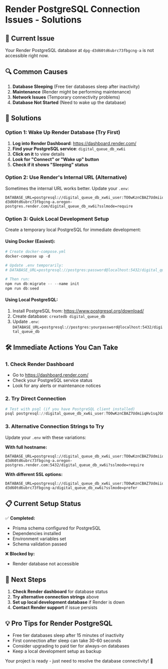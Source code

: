 # Render PostgreSQL Connection Issues - Solutions

## 🚨 Current Issue
Your Render PostgreSQL database at `dpg-d3d60td6ubrc73fbgcng-a` is not accessible right now.

## 🔍 Common Causes
1. **Database Sleeping** (Free tier databases sleep after inactivity)
2. **Maintenance** (Render might be performing maintenance)
3. **Network Issues** (Temporary connectivity problems)
4. **Database Not Started** (Need to wake up the database)

## 🚀 Solutions

### Option 1: Wake Up Render Database (Try First)
1. **Log into Render Dashboard**: https://dashboard.render.com/
2. **Find your PostgreSQL service**: `digital_queue_db_xw6i`
3. **Click on it** to view details
4. **Look for "Connect" or "Wake up" button**
5. **Check if it shows "Sleeping" status**

### Option 2: Use Render's Internal URL (Alternative)
Sometimes the internal URL works better. Update your `.env`:
```env
DATABASE_URL=postgresql://digital_queue_db_xw6i_user:TO0wKznCBAZ7UdmiiqHv1sqJGQmLAoh6@dpg-d3d60td6ubrc73fbgcng-a.oregon-postgres.render.com/digital_queue_db_xw6i?sslmode=require
```

### Option 3: Quick Local Development Setup
Create a temporary local PostgreSQL for immediate development:

#### Using Docker (Easiest):
```powershell
# Create docker-compose.yml
docker-compose up -d

# Update .env temporarily:
# DATABASE_URL=postgresql://postgres:password@localhost:5432/digital_queue_db

# Then run:
npm run db:migrate -- --name init
npm run db:seed
```

#### Using Local PostgreSQL:
1. Install PostgreSQL from: https://www.postgresql.org/download/
2. Create database: `createdb digital_queue_db`
3. Update `.env`: `DATABASE_URL=postgresql://postgres:yourpassword@localhost:5432/digital_queue_db`

## 🛠 Immediate Actions You Can Take

### 1. Check Render Dashboard
- Go to https://dashboard.render.com/
- Check your PostgreSQL service status
- Look for any alerts or maintenance notices

### 2. Try Direct Connection
```powershell
# Test with psql (if you have PostgreSQL client installed)
psql postgresql://digital_queue_db_xw6i_user:TO0wKznCBAZ7UdmiiqHv1sqJGQmLAoh6@dpg-d3d60td6ubrc73fbgcng-a/digital_queue_db_xw6i
```

### 3. Alternative Connection Strings to Try
Update your `.env` with these variations:

**With full hostname:**
```env
DATABASE_URL=postgresql://digital_queue_db_xw6i_user:TO0wKznCBAZ7UdmiiqHv1sqJGQmLAoh6@dpg-d3d60td6ubrc73fbgcng-a.oregon-postgres.render.com:5432/digital_queue_db_xw6i?sslmode=require
```

**With different SSL options:**
```env
DATABASE_URL=postgresql://digital_queue_db_xw6i_user:TO0wKznCBAZ7UdmiiqHv1sqJGQmLAoh6@dpg-d3d60td6ubrc73fbgcng-a/digital_queue_db_xw6i?sslmode=prefer
```

## 📋 Current Setup Status
✅ **Completed:**
- Prisma schema configured for PostgreSQL
- Dependencies installed
- Environment variables set
- Schema validation passed

❌ **Blocked by:**
- Render database not accessible

## 🔄 Next Steps
1. **Check Render dashboard** for database status
2. **Try alternative connection strings** above
3. **Set up local development database** if Render is down
4. **Contact Render support** if issue persists

## 💡 Pro Tips for Render PostgreSQL
- Free tier databases sleep after 15 minutes of inactivity
- First connection after sleep can take 30-60 seconds
- Consider upgrading to paid tier for always-on databases
- Keep a local development setup as backup

Your project is ready - just need to resolve the database connectivity! 🚀